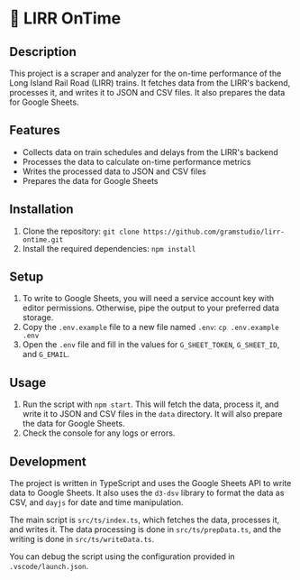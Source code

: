 # 🚉 LIRR OnTime

## Description

This project is a scraper and analyzer for the on-time performance of the Long Island Rail Road (LIRR) trains. It fetches data from the LIRR's backend, processes it, and writes it to JSON and CSV files. It also prepares the data for Google Sheets.

## Features

- Collects data on train schedules and delays from the LIRR's backend
- Processes the data to calculate on-time performance metrics
- Writes the processed data to JSON and CSV files
- Prepares the data for Google Sheets

## Installation

1. Clone the repository: `git clone https://github.com/gramstudio/lirr-ontime.git`
2. Install the required dependencies: `npm install`

## Setup

1. To write to Google Sheets, you will need a service account key with editor permissions. Otherwise, pipe the output to your preferred data storage.
2. Copy the `.env.example` file to a new file named `.env`: `cp .env.example .env`
3. Open the `.env` file and fill in the values for `G_SHEET_TOKEN`, `G_SHEET_ID`, and `G_EMAIL`.

## Usage

1. Run the script with `npm start`. This will fetch the data, process it, and write it to JSON and CSV files in the `data` directory. It will also prepare the data for Google Sheets.
2. Check the console for any logs or errors.

## Development

The project is written in TypeScript and uses the Google Sheets API to write data to Google Sheets. It also uses the `d3-dsv` library to format the data as CSV, and `dayjs` for date and time manipulation.

The main script is `src/ts/index.ts`, which fetches the data, processes it, and writes it. The data processing is done in `src/ts/prepData.ts`, and the writing is done in `src/ts/writeData.ts`.

You can debug the script using the configuration provided in `.vscode/launch.json`.
